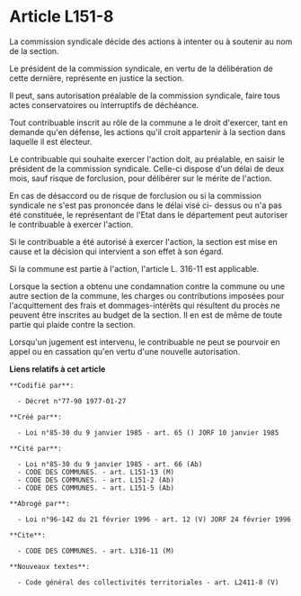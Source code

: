 # Article L151-8

La commission syndicale décide des actions à intenter ou à soutenir au nom de la section.

Le président de la commission syndicale, en vertu de la délibération de cette dernière, représente en justice la section.

Il peut, sans autorisation préalable de la commission syndicale, faire tous actes conservatoires ou interruptifs de
déchéance.

Tout contribuable inscrit au rôle de la commune a le droit d'exercer, tant en demande qu'en défense, les actions qu'il croit
appartenir à la section dans laquelle il est électeur.

Le contribuable qui souhaite exercer l'action doit, au préalable, en saisir le président de la commission syndicale. Celle-ci
dispose d'un délai de deux mois, sauf risque de forclusion, pour délibérer sur le mérite de l'action.

En cas de désaccord ou de risque de forclusion ou si la commission syndicale ne s'est pas prononcée dans le délai visé ci-
dessus ou n'a pas été constituée, le représentant de l'Etat dans le département peut autoriser le contribuable à exercer
l'action.

Si le contribuable a été autorisé à exercer l'action, la section est mise en cause et la décision qui intervient a son effet
à son égard.

Si la commune est partie à l'action, l'article L. 316-11 est applicable.

Lorsque la section a obtenu une condamnation contre la commune ou une autre section de la commune, les charges ou
contributions imposées pour l'acquittement des frais et dommages-intérêts qui résultent du procès ne peuvent être inscrites
au budget de la section. Il en est de même de toute partie qui plaide contre la section.

Lorsqu'un jugement est intervenu, le contribuable ne peut se pourvoir en appel ou en cassation qu'en vertu d'une nouvelle
autorisation.

**Liens relatifs à cet article**

	**Codifié par**:

	  - Décret n°77-90 1977-01-27

	**Créé par**:

	  - Loi n°85-30 du 9 janvier 1985 - art. 65 () JORF 10 janvier 1985

	**Cité par**:

	  - Loi n°85-30 du 9 janvier 1985 - art. 66 (Ab)
	  - CODE DES COMMUNES. - art. L151-13 (M)
	  - CODE DES COMMUNES. - art. L151-2 (Ab)
	  - CODE DES COMMUNES. - art. L151-5 (Ab)

	**Abrogé par**:

	  - Loi n°96-142 du 21 février 1996 - art. 12 (V) JORF 24 février 1996

	**Cite**:

	  - CODE DES COMMUNES. - art. L316-11 (M)

	**Nouveaux textes**:

	  - Code général des collectivités territoriales - art. L2411-8 (V)
